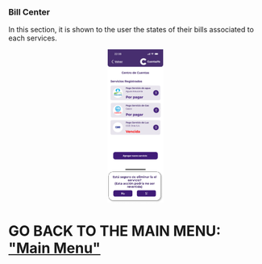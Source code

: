 ### Bill Center

In this section, it is shown to the user the states of their bills associated to each services.

<div style="display: flex; gap: 10px; justify-content: center; align-items: center; flex-wrap: wrap;">
   <img src="../Images/CuentasYA-36.png" alt="Wireframe 1" style="width: 22%; height: auto;">
</div>

<div style="display: flex; gap: 10px; justify-content: center; align-items: center; flex-wrap: wrap;">
   <img src="../Images/CuentasYA-37.png" alt="Wireframe 1" style="width: 22%; height: auto;">
</div>

# GO BACK TO THE MAIN MENU: ["Main Menu"](../Explanation-EN/02.Menu.md)

